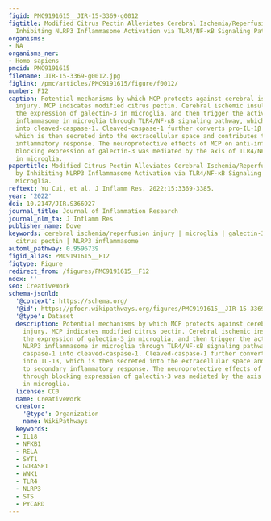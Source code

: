 ```yaml
---
figid: PMC9191615__JIR-15-3369-g0012
figtitle: Modified Citrus Pectin Alleviates Cerebral Ischemia/Reperfusion Injury by
  Inhibiting NLRP3 Inflammasome Activation via TLR4/NF-ĸB Signaling Pathway in Microglia
organisms:
- NA
organisms_ner:
- Homo sapiens
pmcid: PMC9191615
filename: JIR-15-3369-g0012.jpg
figlink: /pmc/articles/PMC9191615/figure/f0012/
number: F12
caption: Potential mechanisms by which MCP protects against cerebral ischemia/reperfusion
  injury. MCP indicates modified citrus pectin. Cerebral ischemic insult may promote
  the expression of galectin-3 in microglia, and then trigger the activation of NLRP3
  inflammasome in microglia through TLR4/NF-κB signaling pathway, which converts caspase-1
  into cleaved-caspase-1. Cleaved-caspase-1 further converts pro-IL-1β into IL-1β,
  which is then secreted into the extracellular space and contributes to secondary
  inflammatory response. The neuroprotective effects of MCP on anti-inflammation through
  blocking expression of galectin-3 was mediated by the axis of TLR4/NF-κB/NLRP3/cleaved-caspase-1/IL-1β
  in microglia.
papertitle: Modified Citrus Pectin Alleviates Cerebral Ischemia/Reperfusion Injury
  by Inhibiting NLRP3 Inflammasome Activation via TLR4/NF-ĸB Signaling Pathway in
  Microglia.
reftext: Yu Cui, et al. J Inflamm Res. 2022;15:3369-3385.
year: '2022'
doi: 10.2147/JIR.S366927
journal_title: Journal of Inflammation Research
journal_nlm_ta: J Inflamm Res
publisher_name: Dove
keywords: cerebral ischemia/reperfusion injury | microglia | galectin-3 | modified
  citrus pectin | NLRP3 inflammasome
automl_pathway: 0.9596739
figid_alias: PMC9191615__F12
figtype: Figure
redirect_from: /figures/PMC9191615__F12
ndex: ''
seo: CreativeWork
schema-jsonld:
  '@context': https://schema.org/
  '@id': https://pfocr.wikipathways.org/figures/PMC9191615__JIR-15-3369-g0012.html
  '@type': Dataset
  description: Potential mechanisms by which MCP protects against cerebral ischemia/reperfusion
    injury. MCP indicates modified citrus pectin. Cerebral ischemic insult may promote
    the expression of galectin-3 in microglia, and then trigger the activation of
    NLRP3 inflammasome in microglia through TLR4/NF-κB signaling pathway, which converts
    caspase-1 into cleaved-caspase-1. Cleaved-caspase-1 further converts pro-IL-1β
    into IL-1β, which is then secreted into the extracellular space and contributes
    to secondary inflammatory response. The neuroprotective effects of MCP on anti-inflammation
    through blocking expression of galectin-3 was mediated by the axis of TLR4/NF-κB/NLRP3/cleaved-caspase-1/IL-1β
    in microglia.
  license: CC0
  name: CreativeWork
  creator:
    '@type': Organization
    name: WikiPathways
  keywords:
  - IL18
  - NFKB1
  - RELA
  - SYT1
  - GORASP1
  - WNK1
  - TLR4
  - NLRP3
  - STS
  - PYCARD
---
```

